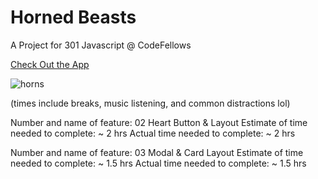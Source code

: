 # Horned Beasts

A Project for 301 Javascript @ CodeFellows

[Check Out the App](https://sleepy-brown-4874a5.netlify.app/)

![horns](https://images.unsplash.com/photo-1490739043913-239b6cdf4084?ixid=MXwxMjA3fDB8MHxwaG90by1wYWdlfHx8fGVufDB8fHw%3D&ixlib=rb-1.2.1&auto=format&fit=crop&w=1410&q=80)

(times include breaks, music listening, and common distractions lol)

Number and name of feature: 02 Heart Button & Layout
Estimate of time needed to complete: ~ 2 hrs
Actual time needed to complete: ~ 2 hrs

Number and name of feature: 03 Modal & Card Layout
Estimate of time needed to complete: ~ 1.5 hrs
Actual time needed to complete: ~ 1.5 hrs
